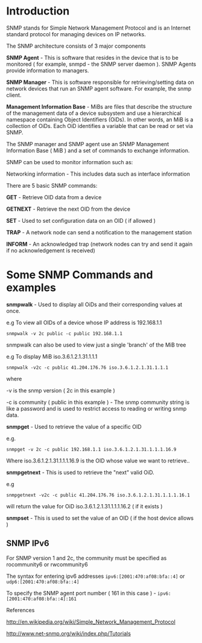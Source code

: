 # Introduction #

SNMP stands for Simple Network Management Protocol and is an Internet standard protocol for managing devices on IP networks.

The SNMP architecture consists of 3 major components

**SNMP Agent** - This is software that resides in the device that is to be monitored ( for example, snmpd - the SNMP server daemon ). SNMP Agents provide information to managers.

**SNMP Manager** - This is software responsible for retrieving/setting data on network devices that run an SNMP agent software. For example, the snmp client.

**Management Information Base** - MiBs are files that describe the structure of the management data of a device subsystem and use a hierarchical namespace containing Object Identifiers (OiDs). In other words, an MiB is a collection of OiDs.
Each OiD identifies a variable that can be read or set via SNMP.

The SNMP manager and SNMP agent use an SNMP Management Information Base ( MiB ) and a set of commands to exchange information.


SNMP can be used to monitor information such as:

Networking information - This includes data such as interface information

There are 5 basic SNMP commands:

**GET** - Retrieve OID data from a device

**GETNEXT** - Retrieve the next OID from the device

**SET** - Used to set configuration data on an OID ( if allowed )


**TRAP** - A network node can send a notification to the management station

**INFORM** - An acknowledged trap (network nodes can try and send it again if no acknowledgement is received)


# Some SNMP Commands and examples #

**snmpwalk** - Used to display all OiDs and their corresponding values at once.

e.g To view all OIDs of a device whose IP address is 192.168.1.1

`snmpwalk -v 2c public -c public 192.168.1.1`

snmpwalk can also be used to view just a single 'branch' of the MiB tree

e.g To display MiB  iso.3.6.1.2.1.31.1.1.1

`snmpwalk -v2c -c public 41.204.176.76 iso.3.6.1.2.1.31.1.1.1`

where

-v is the snmp version ( 2c in this example )

-c is community ( public in this example ) - The snmp community string is like a password and is used to restrict access to reading or writing snmp data.

**snmpget** - Used to retrieve the value of a specific OID

e.g.

`snmpget -v 2c -c public 192.168.1.1 iso.3.6.1.2.1.31.1.1.1.16.9`

Where iso.3.6.1.2.1.31.1.1.1.16.9 is the OID whose value we want to retrieve..

**snmpgetnext** - This is used to retrieve the "next" valid OiD.

e.g

`snmpgetnext -v2c -c public 41.204.176.76 iso.3.6.1.2.1.31.1.1.1.16.1`

will return the value for OiD iso.3.6.1.2.1.31.1.1.1.16.2 ( if it exists )

**snmpset** - This is used to set the value of an OID ( if the host device allows )


## SNMP IPv6 ##

For SNMP version 1 and 2c, the community must be specified as rocommunity6 or rwcommunity6

The syntax for entering ipv6 addresses `ipv6:[2001:470:af08:bfa::4]` or `udp6:[2001:470:af08:bfa::4]`

To specify the SNMP agent port number ( 161 in this case ) - `ipv6:[2001:470:af08:bfa::4]:161`

References

http://en.wikipedia.org/wiki/Simple_Network_Management_Protocol

http://www.net-snmp.org/wiki/index.php/Tutorials